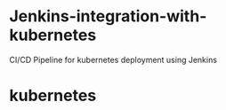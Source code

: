 # Jenkins-integration-with-kubernetes
CI/CD Pipeline for kubernetes deployment using Jenkins

# kubernetes 
